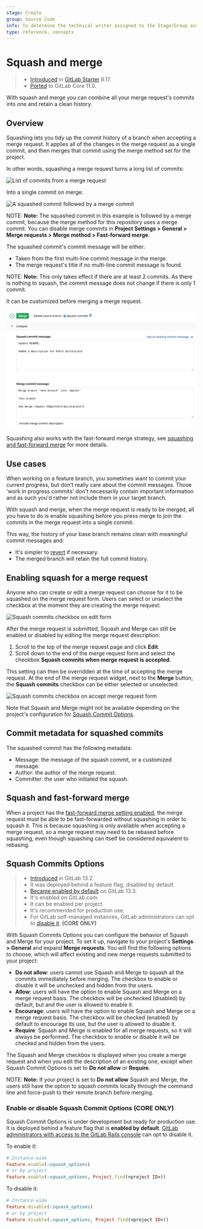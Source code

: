 ```yaml
---
stage: Create
group: Source Code
info: To determine the technical writer assigned to the Stage/Group associated with this page, see https://about.gitlab.com/handbook/engineering/ux/technical-writing/#designated-technical-writers
type: reference, concepts
---
```


# Squash and merge

> - [Introduced](https://gitlab.com/gitlab-org/gitlab/-/merge_requests/1024) in [GitLab Starter](https://about.gitlab.com/pricing/) 8.17.
> - [Ported](https://gitlab.com/gitlab-org/gitlab-foss/-/merge_requests/18956) to GitLab Core 11.0.

With squash and merge you can combine all your merge request's commits into one
and retain a clean history.

## Overview

Squashing lets you tidy up the commit history of a branch when accepting a merge
request. It applies all of the changes in the merge request as a single commit,
and then merges that commit using the merge method set for the project.

In other words, squashing a merge request turns a long list of commits:

![List of commits from a merge request](img/squash_mr_commits.png)

Into a single commit on merge:

![A squashed commit followed by a merge commit](img/squash_squashed_commit.png)

NOTE: **Note:**
The squashed commit in this example is followed by a merge commit, because the merge method for this repository uses a merge commit. You can disable merge commits in
**Project Settings > General > Merge requests > Merge method > Fast-forward merge**.

The squashed commit's commit message will be either:

- Taken from the first multi-line commit message in the merge.
- The merge request's title if no multi-line commit message is found.

NOTE: **Note:**
This only takes effect if there are at least 2 commits. As there is nothing to squash, the commit message does not change if there is only 1 commit.

It can be customized before merging a merge request.

![A squash commit message editor](img/squash_mr_message.png)

Squashing also works with the fast-forward merge strategy, see [squashing and fast-forward merge](#squash-and-fast-forward-merge) for more details.

## Use cases

When working on a feature branch, you sometimes want to commit your current
progress, but don't really care about the commit messages. Those 'work in
progress commits' don't necessarily contain important information and as such
you'd rather not include them in your target branch.

With squash and merge, when the merge request is ready to be merged,
all you have to do is enable squashing before you press merge to join
the commits in the merge request into a single commit.

This way, the history of your base branch remains clean with
meaningful commit messages and:

- It's simpler to [revert](revert_changes.md) if necessary.
- The merged branch will retain the full commit history.

## Enabling squash for a merge request

Anyone who can create or edit a merge request can choose for it to be squashed
on the merge request form. Users can select or unselect the checkbox at the moment
they are creating the merge request:

![Squash commits checkbox on edit form](img/squash_edit_form.png)

After the merge request is submitted, Squash and Merge can still be enabled or disabled
by editing the merge request description:

1. Scroll to the top of the merge request page and click **Edit**.
1. Scroll down to the end of the merge request form and select the checkbox
**Squash commits when merge request is accepted**.

This setting can then be overridden at the time of accepting the merge request.
At the end of the merge request widget, next to the **Merge** button, the **Squash commits** checkbox
can be either selected or unselected:

![Squash commits checkbox on accept merge request form](img/squash_mr_widget.png)

Note that Squash and Merge might not be available depending on the project's configuration
for [Squash Commit Options](#squash-commits-options).

## Commit metadata for squashed commits

The squashed commit has the following metadata:

- Message: the message of the squash commit, or a customized message.
- Author: the author of the merge request.
- Committer: the user who initiated the squash.

## Squash and fast-forward merge

When a project has the [fast-forward merge setting enabled](fast_forward_merge.md#enabling-fast-forward-merges), the merge
request must be able to be fast-forwarded without squashing in order to squash
it. This is because squashing is only available when accepting a merge request,
so a merge request may need to be rebased before squashing, even though
squashing can itself be considered equivalent to rebasing.

## Squash Commits Options

> - [Introduced](https://gitlab.com/gitlab-org/gitlab/-/issues/17613) in GitLab 13.2.
> - It was deployed behind a feature flag, disabled by default.
> - [Became enabled by default](https://gitlab.com/gitlab-org/gitlab/-/merge_requests/39382) on GitLab 13.3.
> - It's enabled on GitLab.com.
> - It can be enabled per project.
> - It's recommended for production use.
> - For GitLab self-managed instances, GitLab administrators can opt to [disable it](#enable-or-disable-squash-commit-options). **(CORE ONLY)**

With Squash Commits Options you can configure the behavior of Squash and Merge for your project.
To set it up, navigate to your project's **Settings > General** and expand **Merge requests**.
You will find the following options to choose, which will affect existing and new merge requests
submitted to your project:

- **Do not allow**: users cannot use Squash and Merge to squash all the commits immediately before
  merging. The checkbox to enable or disable it will be unchecked and hidden from the users.
- **Allow**: users will have the option to enable Squash and Merge on a merge request basis.
  The checkbox will be unchecked (disabled) by default, but and the user is allowed to enable it.
- **Encourage**: users will have the option to enable Squash and Merge on a merge request basis.
  The checkbox will be checked (enabled) by default to encourage its use, but the user is allowed to
  disable it.
- **Require**: Squash and Merge is enabled for all merge requests, so it will always be performed.
  The checkbox to enable or disable it will be checked and hidden from the users.

The Squash and Merge checkbox is displayed when you create a merge request and when you edit the description of an existing one, except when Squash Commit Options is set to **Do not allow** or **Require**.

NOTE: **Note:**
If your project is set to **Do not allow** Squash and Merge, the users still have the option to
squash commits locally through the command line and force-push to their remote branch before merging.

### Enable or disable Squash Commit Options **(CORE ONLY)**

Squash Commit Options is under development but ready for production use. It is
deployed behind a feature flag that is **enabled by default**.
[GitLab administrators with access to the GitLab Rails console](../../../administration/feature_flags.md)
can opt to disable it.

To enable it:

```ruby
# Instance-wide
Feature.enable(:squash_options)
# or by project
Feature.enable(:squash_options, Project.find(<project ID>))
```

To disable it:

```ruby
# Instance-wide
Feature.disable(:squash_options)
# or by project
Feature.disable(:squash_options, Project.find(<project ID>))
```

<!-- ## Troubleshooting

Include any troubleshooting steps that you can foresee. If you know beforehand what issues
one might have when setting this up, or when something is changed, or on upgrading, it's
important to describe those, too. Think of things that may go wrong and include them here.
This is important to minimize requests for support, and to avoid doc comments with
questions that you know someone might ask.

Each scenario can be a third-level heading, e.g. `### Getting error message X`.
If you have none to add when creating a doc, leave this section in place
but commented out to help encourage others to add to it in the future. -->
